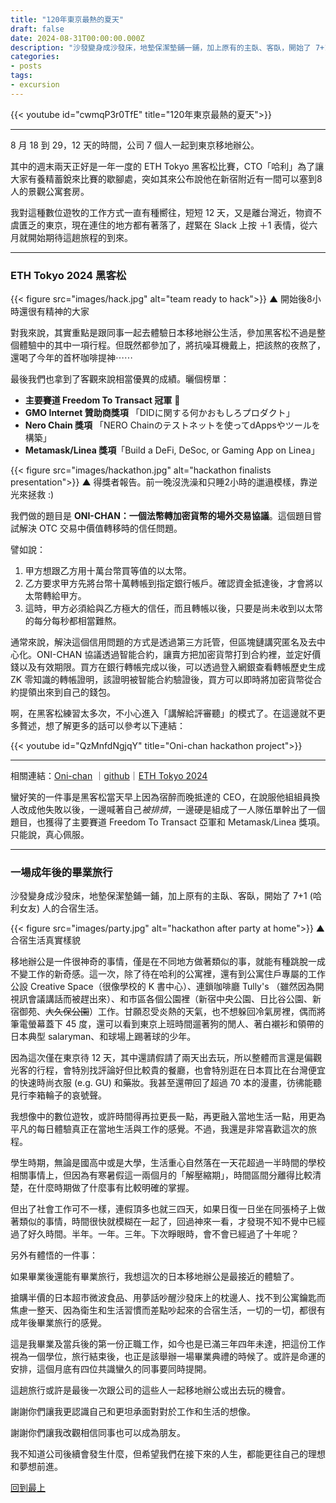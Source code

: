 ```yaml
---
title: "120年東京最熱的夏天"
draft: false
date: 2024-08-31T00:00:00.000Z
description: "沙發變身成沙發床，地墊保潔墊鋪一鋪，加上原有的主臥、客臥，開始了 7+1 (哈利女友) 人的合宿生活。移地辦公是一件很神奇的事情，僅是在不同地方做著類似的事，就能有種跳脫一成不變工作的新奇感。"
categories:
- posts
tags:
- excursion
---
```


{{< youtube id="cwmqP3r0TfE" title="120年東京最熱的夏天">}}

---

8 月 18 到 29，12 天的時間，公司 7 個人一起到東京移地辦公。

其中的週末兩天正好是一年一度的 ETH Tokyo 黑客松比賽，CTO「哈利」為了讓大家有養精蓄銳來比賽的歇腳處，突如其來公布說他在新宿附近有一間可以塞到8人的景觀公寓套房。

我對這種數位遊牧的工作方式一直有種嚮往，短短 12 天，又是離台灣近，物資不虞匱乏的東京，現在連住的地方都有著落了，趕緊在 Slack 上按 ＋1 表情，從六月就開始期待這趟旅程的到來。

---

### ETH Tokyo 2024 黑客松

{{< figure src="images/hack.jpg" alt="team ready to hack">}}
<span class='caption'>▲ 開始後8小時還很有精神的大家</span>

對我來說，其實重點是跟同事一起去體驗日本移地辦公生活，參加黑客松不過是整個體驗中的其中一項行程。但既然都參加了，將抗噪耳機戴上，把該熬的夜熬了，還喝了今年的首杯咖啡提神⋯⋯

最後我們也拿到了客觀來說相當優異的成績。曬個榜單：

- **主要賽道 Freedom To Transact 冠軍** 👑
- **GMO Internet 贊助商獎項** 「DIDに関する何かおもしろプロダクト」
- **Nero Chain 獎項** 「NERO Chainのテストネットを使ってdAppsやツールを構築」
- **Metamask/Linea 獎項**「Build a DeFi, DeSoc, or Gaming App on Linea」

{{< figure src="images/hackathon.jpg" alt="hackathon finalists presentation">}}
<span class='caption'>▲ 得獎者報告。前一晚沒洗澡和只睡2小時的邋遢模樣，靠逆光來拯救 :)</span>

我們做的題目是 **ONI-CHAN：一個法幣轉加密貨幣的場外交易協議**。這個題目嘗試解決 OTC 交易中價值轉移時的信任問題。

譬如說：

1. 甲方想跟乙方用十萬台幣買等值的以太幣。
2. 乙方要求甲方先將台幣十萬轉帳到指定銀行帳戶。確認資金抵達後，才會將以太幣轉給甲方。
3. 這時，甲方必須給與乙方極大的信任，而且轉帳以後，只要是尚未收到以太幣的每分每秒都相當難熬。

通常來說，解決這個信用問題的方式是透過第三方託管，但區塊鏈講究匿名及去中心化。ONI-CHAN 協議透過智能合約，讓賣方把加密貨幣打到合約裡，並定好價錢以及有效期限。買方在銀行轉帳完成以後，可以透過登入網銀查看轉帳歷史生成 ZK 零知識的轉帳證明，該證明被智能合約驗證後，買方可以即時將加密貨幣從合約提領出來到自己的錢包。

啊，在黑客松練習太多次，不小心進入「講解給評審聽」的模式了。在這邊就不更多贅述，想了解更多的話可以參考以下連結：

{{< youtube id="QzMnfdNgjqY" title="Oni-chan hackathon project">}}

---

相關連結：[Oni-chan](https://app.akindo.io/communities/RDo68AZVVs61q8V1V/products/63z0R3MWNF3JEpaL) ｜[github](https://github.com/t42ji2ji/onichan_eth_tokyo_2024)｜[ETH Tokyo 2024](https://app.akindo.io/hackathons/3dXM7ZO2WsxvlkXp)

蠻好笑的一件事是黑客松當天早上因為宿醉而晚抵達的 CEO，在說服他組組員換人改成他失敗以後，一邊喊著自己*被排擠*，一邊硬是組成了一人隊伍單幹出了一個題目，也獲得了主要賽道 Freedom To Transact 亞軍和 Metamask/Linea 獎項。只能說，真心佩服。

---

### 一場成年後的畢業旅行

沙發變身成沙發床，地墊保潔墊鋪一鋪，加上原有的主臥、客臥，開始了 7+1 (哈利女友) 人的合宿生活。

{{< figure src="images/party.jpg" alt="hackathon after party at home">}}
<span class='caption'>▲ 合宿生活真實樣貌</span>

移地辦公是一件很神奇的事情，僅是在不同地方做著類似的事，就能有種跳脫一成不變工作的新奇感。這一次，除了待在哈利的公寓裡，還有到公寓住戶專屬的工作公設 Creative Space（很像學校的 K 書中心）、連鎖咖啡廳 Tully's （雖然因為開視訊會議講話而被趕出來）、和市區各個公園裡（新宿中央公園、日比谷公園、新宿御苑、~~大久保公園~~）工作。甘願忍受炎熱的天氣，也不想躲回冷氣房裡，偶而將筆電螢幕蓋下 45 度，還可以看到東京上班時間遛著狗的閒人、著白襯衫和領帶的日本典型 salaryman、和球場上踢著球的少年。

因為這次僅在東京待 12 天，其中還請假請了兩天出去玩，所以整體而言還是偏觀光客的行程，會特別找評論好但比較貴的餐廳，也會特別逛在日本買比在台灣便宜的快速時尚衣服 (e.g. GU) 和藥妝。我甚至還帶回了超過 70 本的漫畫，彷彿能聽見行李箱輪子的哀號聲。

我想像中的數位遊牧，或許時間得再拉更長一點，再更融入當地生活一點，用更為平凡的每日體驗真正在當地生活與工作的感覺。不過，我還是非常喜歡這次的旅程。

學生時期，無論是國高中或是大學，生活重心自然落在一天花超過一半時間的學校相關事情上，但因為有寒暑假這一兩個月的「解壓縮期」，時間區間分離得比較清楚，在什麼時期做了什麼事有比較明確的掌握。

但出了社會工作可不一樣，連假頂多也就三四天，如果日復一日坐在同張椅子上做著類似的事情，時間很快就模糊在一起了，回過神來一看，才發現不知不覺中已經過了好久時間。半年。一年。三年。下次睜眼時，會不會已經過了十年呢？

另外有體悟的一件事：

如果畢業後還能有畢業旅行，我想這次的日本移地辦公是最接近的體驗了。

搶購半價的日本超市微波食品、用夢話吵醒沙發床上的枕邊人、找不到公寓鑰匙而焦慮一整天、因為衛生和生活習慣而差點吵起來的合宿生活，一切的一切，都很有成年後畢業旅行的感覺。

這是我畢業及當兵後的第一份正職工作，如今也是已滿三年四年未達，把這份工作視為一個學位，旅行結束後，也正是該舉辦一場畢業典禮的時候了。或許是命運的安排，這個月底有四位共識蠻久的同事要同時提開。

這趟旅行或許是最後一次跟公司的這些人一起移地辦公或出去玩的機會。

謝謝你們讓我更認識自己和更坦承面對對於工作和生活的想像。

謝謝你們讓我改觀相信同事也可以成為朋友。

我不知道公司後續會發生什麼，但希望我們在接下來的人生，都能更往自己的理想和夢想前進。

[回到最上](#)